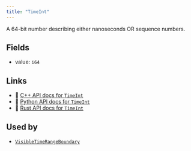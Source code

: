 ```yaml
---
title: "TimeInt"
---
```


A 64-bit number describing either nanoseconds OR sequence numbers.

## Fields

* value: `i64`

## Links
 * 🌊 [C++ API docs for `TimeInt`](https://ref.rerun.io/docs/cpp/stable/structrerun_1_1datatypes_1_1TimeInt.html)
 * 🐍 [Python API docs for `TimeInt`](https://ref.rerun.io/docs/python/stable/common/datatypes#rerun.datatypes.TimeInt)
 * 🦀 [Rust API docs for `TimeInt`](https://docs.rs/rerun/latest/rerun/datatypes/struct.TimeInt.html)


## Used by

* [`VisibleTimeRangeBoundary`](../datatypes/visible_time_range_boundary.md)
